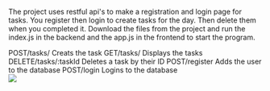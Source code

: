 The project uses restful api's to make a registration and login page for tasks. You register then login to create tasks for the day. Then delete them when you completed it. Download the files from the project and run the index.js in the backend and the app.js in the frontend to start the program.

POST/tasks/ Creats the task
GET/tasks/ Displays the tasks
DELETE/tasks/:taskId Deletes a task by their ID
POST/register Adds the user to the database
POST/login  Logins to the database
<br>
<a href="https://codeclimate.com/github/GilbertTheCreator/Modern-Web-Technologies/maintainability"><img src="https://api.codeclimate.com/v1/badges/15bf603580dd91cb1863/maintainability" /></a>